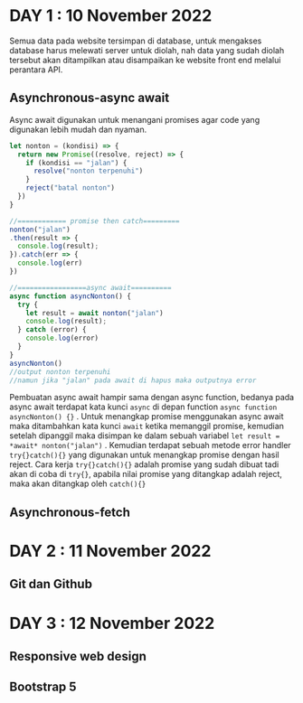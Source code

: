# DAY 1 : 10 November 2022
Semua data pada website tersimpan di database, untuk mengakses database harus melewati server untuk diolah, nah data yang sudah diolah tersebut akan ditampilkan atau disampaikan ke website front end melalui perantara API. 
## Asynchronous-async await
Async await digunakan untuk menangani promises agar code yang digunakan lebih mudah dan nyaman. 
```javascript
let nonton = (kondisi) => {
  return new Promise((resolve, reject) => {
    if (kondisi == "jalan") {
      resolve("nonton terpenuhi")
    }
    reject("batal nonton")
  })
}

//============ promise then catch=========
nonton("jalan")
.then(result => {
  console.log(result);
}).catch(err => {
  console.log(err)
})

//=================async await==========
async function asyncNonton() {
  try {
    let result = await nonton("jalan")
    console.log(result);
  } catch (error) {
    console.log(error)
  }
}
asyncNonton()
//output nonton terpenuhi
//namun jika "jalan" pada await di hapus maka outputnya error
```
Pembuatan async await hampir sama dengan async function, bedanya pada  async await terdapat kata kunci `async` di depan function `async function asyncNonton() {}` . Untuk menangkap promise menggunakan async await maka ditambahkan kata kunci `await` ketika memanggil promise, kemudian setelah dipanggil maka disimpan ke dalam sebuah variabel `let result = *await* nonton("jalan")` . Kemudian terdapat sebuah metode error handler `try{}catch(){}` yang digunakan untuk menangkap promise dengan hasil reject. Cara kerja `try{}catch(){}` adalah promise yang sudah dibuat tadi akan di coba di `try{}`, apabila nilai promise yang ditangkap adalah reject, maka akan ditangkap oleh `catch(){}`

## Asynchronous-fetch


# DAY 2 : 11 November 2022
## Git dan Github

# DAY 3 : 12 November 2022
## Responsive web design
## Bootstrap 5
